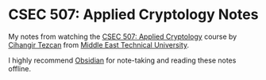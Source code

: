 # CSEC 507: Applied Cryptology Notes
My notes from watching the [CSEC 507: Applied Cryptology](https://www.youtube.com/playlist?list=PLUoixF7agmIvqZtb8XxfOxTuYsuYOrgck) course by [Cihangir Tezcan](https://cihangir.forgottenlance.com/) from [Middle East Technical University](https://www.metu.edu.tr/).

I highly recommend [Obsidian](https://obsidian.md/) for note-taking and reading these notes offline.
